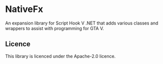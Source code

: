 <!--
SPDX-FileCopyrightText: 2022 WithLithum <withlithum@foxmail.com>

SPDX-License-Identifier: Apache-2.0
-->

# NativeFx

An expansion library for Script Hook V .NET that adds various classes and
wrappers to assist with programming for GTA V.

## Licence

This library is licenced under the Apache-2.0 licence.